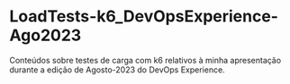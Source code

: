 # LoadTests-k6_DevOpsExperience-Ago2023
Conteúdos sobre testes de carga com k6 relativos à minha apresentação durante a edição de Agosto-2023 do DevOps Experience.
